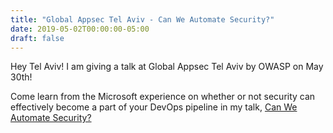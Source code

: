```yaml
---
title: "Global Appsec Tel Aviv - Can We Automate Security?"
date: 2019-05-02T00:00:00-05:00
draft: false
---
```


Hey Tel Aviv! I am giving a talk at Global Appsec Tel Aviv by OWASP on May 30th!

Come learn from the Microsoft experience on whether or not security can effectively become a part of your DevOps pipeline in my talk, <a href="https://globalappsectelaviv2019.sched.com/event/NsS9/can-we-automate-security" target=_blank>Can We Automate Security?</a> 
